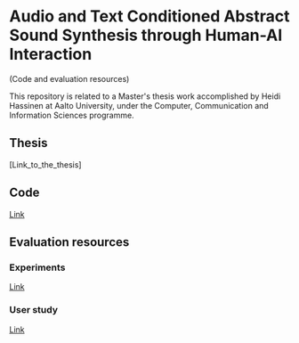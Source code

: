 # Audio and Text Conditioned Abstract Sound Synthesis through Human-AI Interaction
(Code and evaluation resources)

This repository is related to a Master's thesis work accomplished by Heidi Hassinen at Aalto University, under the Computer, Communication and Information Sciences programme.

## Thesis

[Link_to_the_thesis]

## Code

[Link](https://github.com/heidihas/tira-harjoitustyo/blob/master/Dokumentaatio/K%C3%A4ytt%C3%B6ohje.md)

## Evaluation resources

### Experiments

[Link](https://github.com/heidihas/tira-harjoitustyo/blob/master/Dokumentaatio/K%C3%A4ytt%C3%B6ohje.md)

### User study

[Link](https://github.com/heidihas/tira-harjoitustyo/blob/master/Dokumentaatio/K%C3%A4ytt%C3%B6ohje.md)
